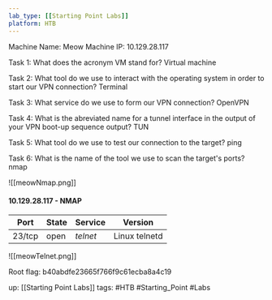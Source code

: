 ```yaml
---
lab_type: [[Starting Point Labs]]
platform: HTB
---
```

Machine Name: Meow
Machine IP: 10.129.28.117

Task 1: What does the acronym VM stand for? Virtual machine

Task 2: What tool do we use to interact with the operating system in order to start our VPN connection? Terminal

Task 3: What service do we use to form our VPN connection? OpenVPN

Task 4: What is the abreviated name for a tunnel interface in the output of your VPN boot-up sequence output? TUN

Task 5: What tool do we use to test our connection to the target? ping

Task 6: What is the name of the tool we use to scan the target's ports? nmap

![[meowNmap.png]]

#### 10.129.28.117 - NMAP

| Port |  State |  Service |  Version |
|------|--------|----------|----------|
| 23/tcp | open | *telnet* | Linux telnetd  |

![[meowTelnet.png]]

Root flag: b40abdfe23665f766f9c61ecba8a4c19

up: [[Starting Point Labs]]
tags: #HTB #Starting_Point #Labs 